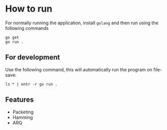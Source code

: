 # How to run
For normally running the application, install `golang` and then run using the following commands
``` shell
go get
go run .
```
## For development
Use the following command, this will automatically run the program on file-save:
``` shell
ls * | entr -r go run .
```

## Features
- Packeting
- Hamming
- ARQ